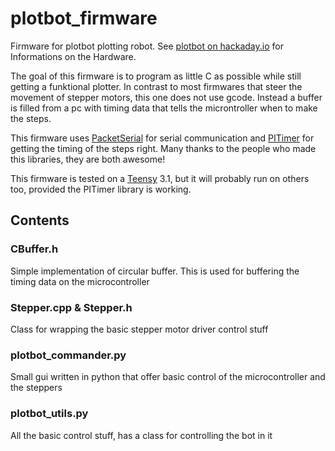# plotbot_firmware

Firmware for plotbot plotting robot. See [plotbot on hackaday.io](https://hackaday.io/project/4220-plotbot) 
for Informations on the Hardware.

The goal of this firmware is to program as little C as possible while still getting a funktional plotter.
In contrast to most firmwares that steer the movement of stepper motors, this one does not use gcode.
Instead a buffer is filled from a pc with timing data that tells the microntroller when to make the steps.

This firmware uses [PacketSerial](https://github.com/bakercp/PacketSerial) for serial communication 
and [PITimer](https://github.com/loglow/PITimer) for getting the timing of the steps right. 
Many thanks to the people who made this libraries, they are both awesome!

This firmware is tested on a [Teensy](https://www.pjrc.com/teensy/) 3.1, but it will probably run on others too, 
provided the PITimer library is working.

## Contents
### CBuffer.h
Simple implementation of circular buffer. This is used for buffering the timing data on the microcontroller
### Stepper.cpp & Stepper.h
Class for wrapping the basic stepper motor driver control stuff
### plotbot_commander.py
Small gui written in python that offer basic control of the microcontroller and the steppers
### plotbot_utils.py
All the basic control stuff, has a class for controlling the bot in it
